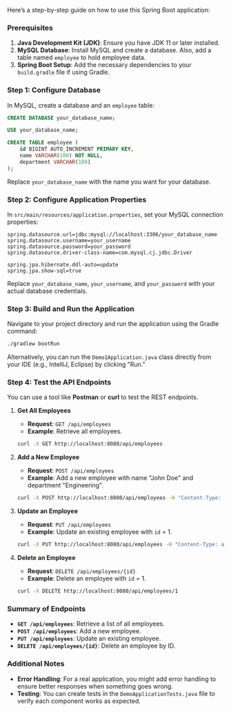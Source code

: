 Here’s a step-by-step guide on how to use this Spring Boot application:

### Prerequisites

1. **Java Development Kit (JDK)**: Ensure you have JDK 11 or later installed.
2. **MySQL Database**: Install MySQL and create a database. Also, add a table named `employee` to hold employee data.
3. **Spring Boot Setup**: Add the necessary dependencies to your `build.gradle` file if using Gradle.

### Step 1: Configure Database

In MySQL, create a database and an `employee` table:

```sql
CREATE DATABASE your_database_name;

USE your_database_name;

CREATE TABLE employee (
    id BIGINT AUTO_INCREMENT PRIMARY KEY,
    name VARCHAR(100) NOT NULL,
    department VARCHAR(100)
);
```

Replace `your_database_name` with the name you want for your database.

### Step 2: Configure Application Properties

In `src/main/resources/application.properties`, set your MySQL connection properties:

```properties
spring.datasource.url=jdbc:mysql://localhost:3306/your_database_name
spring.datasource.username=your_username
spring.datasource.password=your_password
spring.datasource.driver-class-name=com.mysql.cj.jdbc.Driver

spring.jpa.hibernate.ddl-auto=update
spring.jpa.show-sql=true
```

Replace `your_database_name`, `your_username`, and `your_password` with your actual database credentials.

### Step 3: Build and Run the Application

Navigate to your project directory and run the application using the Gradle command:

```bash
./gradlew bootRun
```

Alternatively, you can run the `Demo1Application.java` class directly from your IDE (e.g., IntelliJ, Eclipse) by clicking "Run."

### Step 4: Test the API Endpoints

You can use a tool like **Postman** or **curl** to test the REST endpoints.

1. **Get All Employees**
    - **Request**: `GET /api/employees`
    - **Example**: Retrieve all employees.
   ```bash
   curl -X GET http://localhost:8080/api/employees
   ```

2. **Add a New Employee**
    - **Request**: `POST /api/employees`
    - **Example**: Add a new employee with name "John Doe" and department "Engineering".
   ```bash
   curl -X POST http://localhost:8080/api/employees -H "Content-Type: application/json" -d '{"name": "John Doe", "department": "Engineering"}'
   ```

3. **Update an Employee**
    - **Request**: `PUT /api/employees`
    - **Example**: Update an existing employee with `id` = 1.
   ```bash
   curl -X PUT http://localhost:8080/api/employees -H "Content-Type: application/json" -d '{"id": 1, "name": "Jane Doe", "department": "HR"}'
   ```

4. **Delete an Employee**
    - **Request**: `DELETE /api/employees/{id}`
    - **Example**: Delete an employee with `id` = 1.
   ```bash
   curl -X DELETE http://localhost:8080/api/employees/1
   ```

### Summary of Endpoints

- **`GET /api/employees`**: Retrieve a list of all employees.
- **`POST /api/employees`**: Add a new employee.
- **`PUT /api/employees`**: Update an existing employee.
- **`DELETE /api/employees/{id}`**: Delete an employee by ID.

### Additional Notes

- **Error Handling**: For a real application, you might add error handling to ensure better responses when something goes wrong.
- **Testing**: You can create tests in the `DemoApplicationTests.java` file to verify each component works as expected.
